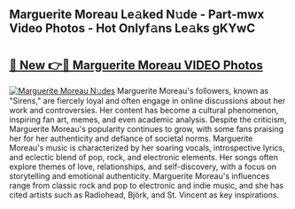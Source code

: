 ## Marguerite Moreau Le𝚊ked N𝚞de - Part-mwx Video Photos - Hot Onlyf𝚊ns Le𝚊ks gKYwC

# <h2><a href="http://ab75502.deff.icu/?id=Marguerite+Moreau">🔗 New 👉🔴 Marguerite Moreau VIDEO Photos</a></h2>

[![Marguerite Moreau N𝚞des](https://i.imgur.com/rIISA9y.gif)](http://ab75502.deff.icu/?id=Marguerite+Moreau)
Marguerite Moreau's followers, known as "Sirens," are fiercely loyal and often engage in online discussions about her work and controversies. Her content has become a cultural phenomenon, inspiring fan art, memes, and even academic analysis. Despite the criticism, Marguerite Moreau's popularity continues to grow, with some fans praising her for her authenticity and defiance of societal norms. Marguerite Moreau's music is characterized by her soaring vocals, introspective lyrics, and eclectic blend of pop, rock, and electronic elements. Her songs often explore themes of love, relationships, and self-discovery, with a focus on storytelling and emotional authenticity. Marguerite Moreau's influences range from classic rock and pop to electronic and indie music, and she has cited artists such as Radiohead, Björk, and St. Vincent as key inspirations.
